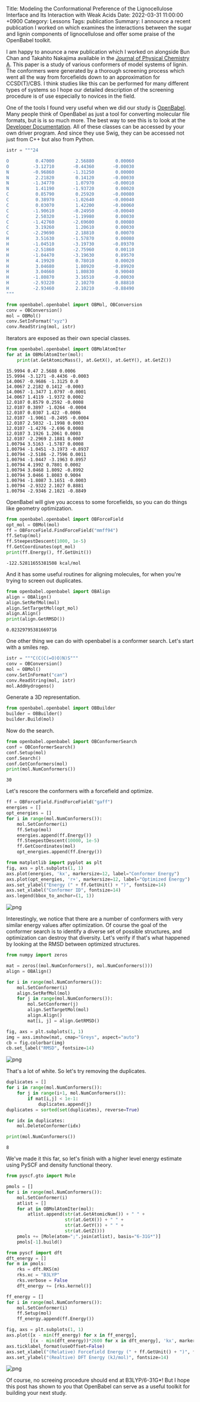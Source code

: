 Title: Modeling the Conformational Preference of the Lignocellulose Interface and Its Interaction with Weak Acids
Date: 2022-03-31 11:00:00 +0900
Category: Lessons
Tags: publication
Summary: I announce a recent publication I worked on which examines the interactions between the sugar and lignin components of lignocellulose and offer some praise of the OpenBabel toolkit.

I am happy to anounce a new publication which I worked on alongside Bun Chan and Takahito Nakajima available in the [Journal of Physical Chemistry A](https://pubs.acs.org/doi/10.1021/acs.jpca.2c00308). This paper is a study of various conformers of model systems of lignin. The conformers were generated by a thorough screening process which went all the way from forcefields down to an approximation for CCSD(T)/CBS. I think studies like this can be performed for many different types of systems so I hope our detailed description of the screening procedure is of use especially to novices in the field.

One of the tools I found very useful when we did our study is [OpenBabel](http://openbabel.org/wiki/Main_Page). Many people think of OpenBabel as just a tool for converting molecular file formats, but is is so much more. The best way to see this is to look at the [Developer Documentation](https://openbabel.org/dev-api/index.shtml). All of these classes can be accessed by your own driver program. And since they use Swig, they can be accessed not just from C++ but also from Python.


```python
istr = """24

O          0.47000        2.56880        0.00060
O         -3.12710       -0.44360       -0.00030
N         -0.96860       -1.31250        0.00000
N          2.21820        0.14120       -0.00030
N         -1.34770        1.07970       -0.00010
N          1.41190       -1.93720        0.00020
C          0.85790        0.25920       -0.00080
C          0.38970       -1.02640       -0.00040
C          0.03070        1.42200       -0.00060
C         -1.90610       -0.24950       -0.00040
C          2.50320       -1.19980        0.00030
C         -1.42760       -2.69600        0.00080
C          3.19260        1.20610        0.00030
C         -2.29690        2.18810        0.00070
H          3.51630       -1.57870        0.00080
H         -1.04510       -3.19730       -0.89370
H         -2.51860       -2.75960        0.00110
H         -1.04470       -3.19630        0.89570
H          4.19920        0.78010        0.00020
H          3.04680        1.80920       -0.89920
H          3.04660        1.80830        0.90040
H         -1.80870        3.16510       -0.00030
H         -2.93220        2.10270        0.88810
H         -2.93460        2.10210       -0.88490
"""
```


```python
from openbabel.openbabel import OBMol, OBConversion
conv = OBConversion()
mol = OBMol()
conv.SetInFormat("xyz")
conv.ReadString(mol, istr)
```

Iterators are exposed as their own special classes.

```python
from openbabel.openbabel import OBMolAtomIter
for at in OBMolAtomIter(mol):
    print(at.GetAtomicMass(), at.GetX(), at.GetY(), at.GetZ())
```

    15.9994 0.47 2.5688 0.0006
    15.9994 -3.1271 -0.4436 -0.0003
    14.0067 -0.9686 -1.3125 0.0
    14.0067 2.2182 0.1412 -0.0003
    14.0067 -1.3477 1.0797 -0.0001
    14.0067 1.4119 -1.9372 0.0002
    12.0107 0.8579 0.2592 -0.0008
    12.0107 0.3897 -1.0264 -0.0004
    12.0107 0.0307 1.422 -0.0006
    12.0107 -1.9061 -0.2495 -0.0004
    12.0107 2.5032 -1.1998 0.0003
    12.0107 -1.4276 -2.696 0.0008
    12.0107 3.1926 1.2061 0.0003
    12.0107 -2.2969 2.1881 0.0007
    1.00794 3.5163 -1.5787 0.0008
    1.00794 -1.0451 -3.1973 -0.8937
    1.00794 -2.5186 -2.7596 0.0011
    1.00794 -1.0447 -3.1963 0.8957
    1.00794 4.1992 0.7801 0.0002
    1.00794 3.0468 1.8092 -0.8992
    1.00794 3.0466 1.8083 0.9004
    1.00794 -1.8087 3.1651 -0.0003
    1.00794 -2.9322 2.1027 0.8881
    1.00794 -2.9346 2.1021 -0.8849

OpenBabel will give you access to some forcefields, so you can do things like geometry optimization.

```python
from openbabel.openbabel import OBForceField
opt_mol = OBMol(mol)
ff = OBForceField.FindForceField("mmff94")
ff.Setup(mol)
ff.SteepestDescent(1000, 1e-5)
ff.GetCoordinates(opt_mol)
print(ff.Energy(), ff.GetUnit())
```

    -122.52811655381508 kcal/mol

And it has some useful routines for aligning molecules, for when you're trying to screen out duplicates.

```python
from openbabel.openbabel import OBAlign
align = OBAlign()
align.SetRefMol(mol)
align.SetTargetMol(opt_mol)
align.Align()
print(align.GetRMSD())
```

    0.02329795381669716

One other thing we can do with openbabel is a conformer search. Let's start with a smiles rep.

```python
istr = """C(C(C(=O)O)N)S"""
conv = OBConversion()
mol = OBMol()
conv.SetInFormat("can")
conv.ReadString(mol, istr)
mol.AddHydrogens()
```

Generate a 3D representation.

```python
from openbabel.openbabel import OBBuilder
builder = OBBuilder()
builder.Build(mol)
```

Now do the search.

```python
from openbabel.openbabel import OBConformerSearch
conf = OBConformerSearch()
conf.Setup(mol)
conf.Search()
conf.GetConformers(mol)
print(mol.NumConformers())
```

    30

Let's rescore the conformers with a forcefield and optimize.

```python
ff = OBForceField.FindForceField("gaff")
energies = []
opt_energies = []
for i in range(mol.NumConformers()):
    mol.SetConformer(i)
    ff.Setup(mol)
    energies.append(ff.Energy())
    ff.SteepestDescent(10000, 1e-5)
    ff.GetCoordinates(mol)
    opt_energies.append(ff.Energy())
```

```python
from matplotlib import pyplot as plt
fig, axs = plt.subplots(1, 1)
axs.plot(energies, 'kx', markersize=12, label="Conformer Energy")
axs.plot(opt_energies, 'r+', markersize=12, label="Optimized Energy")
axs.set_ylabel("Energy (" + ff.GetUnit() + ")", fontsize=14)
axs.set_xlabel("Conformer ID", fontsize=14)
axs.legend(bbox_to_anchor=(1, 1))
```

![png]({attach}assets/lignin/output_18_1.png)
    
Interestingly, we notice that there are a number of conformers with very similar energy values after optimization. Of course the goal of the conformer search is to identify a diverse set of possible structures, and optimization can destroy that diversity. Let's verify if that's what happened by looking at the RMSD between optimized structures.

```python
from numpy import zeros

mat = zeros((mol.NumConformers(), mol.NumConformers()))
align = OBAlign()

for i in range(mol.NumConformers()):
    mol.SetConformer(i)
    align.SetRefMol(mol)
    for j in range(mol.NumConformers()):
        mol.SetConformer(j)
        align.SetTargetMol(mol)
        align.Align()
        mat[i, j] = align.GetRMSD()
```

```python
fig, axs = plt.subplots(1, 1)
img = axs.imshow(mat, cmap="Greys", aspect="auto")
cb = fig.colorbar(img)
cb.set_label("RMSD", fontsize=14)
```

![png]({attach}assets/lignin/output_21_0.png)
    
That's a lot of white. So let's try removing the duplicates.

```python
duplicates = []
for i in range(mol.NumConformers()):
    for j in range(i+1, mol.NumConformers()):
        if mat[i,j] < 1e-1:
            duplicates.append(j)
duplicates = sorted(set(duplicates), reverse=True)
```

```python
for idx in duplicates:
    mol.DeleteConformer(idx)
```

```python
print(mol.NumConformers())
```

    8

We've made it this far, so let's finish with a higher level energy estimate using PySCF and density functional theory.

```python
from pyscf.gto import Mole

pmols = []
for i in range(mol.NumConformers()):
    mol.SetConformer(i)
    atlist = []
    for at in OBMolAtomIter(mol):
        atlist.append(str(at.GetAtomicNum()) + " " + 
                      str(at.GetX()) + " " +
                      str(at.GetY()) + " " + 
                      str(at.GetZ()))
    pmols += [Mole(atom=";".join(atlist), basis="6-31G*")]
    pmols[-1].build()
```

```python
from pyscf import dft
dft_energy = []
for m in pmols:
    rks = dft.RKS(m)
    rks.xc = "B3LYP"
    rks.verbose = False
    dft_energy += [rks.kernel()]
```

```python
ff_energy = []
for i in range(mol.NumConformers()):
    mol.SetConformer(i)
    ff.Setup(mol)
    ff_energy.append(ff.Energy())
```

```python
fig, axs = plt.subplots(1, 1)
axs.plot([x - min(ff_energy) for x in ff_energy], 
         [(x - min(dft_energy))*2600 for x in dft_energy], 'kx', markersize=14)
axs.ticklabel_format(useOffset=False)
axs.set_xlabel("(Relative) Forcefield Energy (" + ff.GetUnit() + ")", fontsize=14)
axs.set_ylabel("(Realtive) DFT Energy (kJ/mol)", fontsize=14)
```

![png]({attach}assets/lignin/output_30_1.png)
    
Of course, no screeing procedure should end at B3LYP/6-31G*! But I hope this post has shown to you that OpenBabel can serve as a useful toolkit for building your next study.
